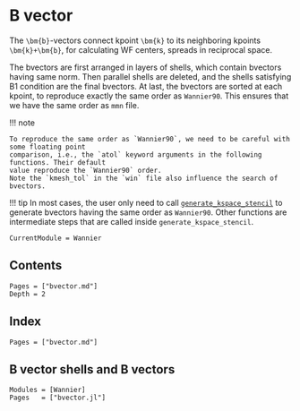 # B vector

The ``\bm{b}``-vectors connect kpoint ``\bm{k}`` to its neighboring kpoints ``\bm{k}+\bm{b}``,
for calculating WF centers, spreads in reciprocal space.

The bvectors are first arranged in layers of shells, which contain bvectors having same norm.
Then parallel shells are deleted, and the shells satisfying B1 condition are the final bvectors.
At last, the bvectors are sorted at each kpoint, to reproduce exactly the same order as `Wannier90`.
This ensures that we have the same order as `mmn` file.

!!! note

    To reproduce the same order as `Wannier90`, we need to be careful with some floating point
    comparison, i.e., the `atol` keyword arguments in the following functions. Their default
    value reproduce the `Wannier90` order.
    Note the `kmesh_tol` in the `win` file also influence the search of bvectors.

!!! tip
    In most cases, the user only need to call [`generate_kspace_stencil`](@ref) to generate
    bvectors having the same order as `Wannier90`. Other functions are intermediate steps that are
    called inside `generate_kspace_stencil`.

```@meta
CurrentModule = Wannier
```

## Contents

```@contents
Pages = ["bvector.md"]
Depth = 2
```

## Index

```@index
Pages = ["bvector.md"]
```

## B vector shells and B vectors

```@autodocs
Modules = [Wannier]
Pages   = ["bvector.jl"]
```

